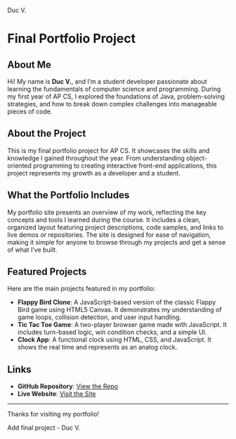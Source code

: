Duc V.

 # Final Portfolio Project

## About Me

Hi! My name is **Duc V.**, and I’m a student developer passionate about learning the fundamentals of computer science and programming. During my first year of AP CS, I explored the foundations of Java, problem-solving strategies, and how to break down complex challenges into manageable pieces of code.

## About the Project

This is my final portfolio project for AP CS. It showcases the skills and knowledge I gained throughout the year. From understanding object-oriented programming to creating interactive front-end applications, this project represents my growth as a developer and a student.

## What the Portfolio Includes

My portfolio site presents an overview of my work, reflecting the key concepts and tools I learned during the course. It includes a clean, organized layout featuring project descriptions, code samples, and links to live demos or repositories. The site is designed for ease of navigation, making it simple for anyone to browse through my projects and get a sense of what I’ve built.

## Featured Projects

Here are the main projects featured in my portfolio:

- **Flappy Bird Clone**: A JavaScript-based version of the classic Flappy Bird game using HTML5 Canvas. It demonstrates my understanding of game loops, collision detection, and user input handling.
- **Tic Tac Toe Game**: A two-player browser game made with JavaScript. It includes turn-based logic, win condition checks, and a simple UI.
- **Clock App**: A functional clock using HTML, CSS, and JavaScript. It shows the real time and represents as an analog clock.

## Links

- **GitHub Repository**: [View the Repo](https://github.com/Kato-007-vo/final-project)
- **Live Website**: [Visit the Site](https://kato-007-vo.github.io/final-project/)

---

Thanks for visiting my portfolio!

Add final project -  Duc V.
